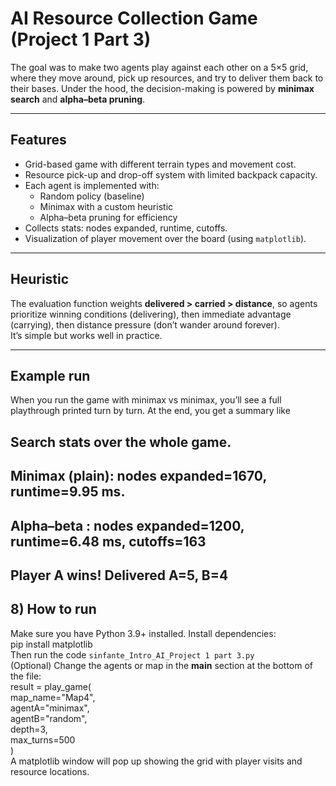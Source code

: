 # AI Resource Collection Game (Project 1 Part 3)
 
The goal was to make two agents play against each other on a 5×5 grid, where they move around, pick up resources, and try to deliver them back to their bases. Under the hood, the decision-making is powered by **minimax search** and **alpha–beta pruning**.

---

## Features
- Grid-based game with different terrain types and movement cost.
- Resource pick-up and drop-off system with limited backpack capacity.
- Each agent is implemented with:
  - Random policy (baseline)
  - Minimax with a custom heuristic
  - Alpha–beta pruning for efficiency
- Collects stats: nodes expanded, runtime, cutoffs.
- Visualization of player movement over the board (using `matplotlib`).

---

## Heuristic
The evaluation function weights **delivered > carried > distance**, so agents prioritize winning conditions (delivering), then immediate advantage (carrying), then distance pressure (don’t wander around forever).  
It’s simple but works well in practice.

---

## Example run
When you run the game with minimax vs minimax, you’ll see a full playthrough printed turn by turn. At the end, you get a summary like
## Search stats over the whole game.
## Minimax (plain): nodes expanded=1670, runtime=9.95 ms.
## Alpha–beta : nodes expanded=1200, runtime=6.48 ms, cutoffs=163
## Player A wins! Delivered A=5, B=4

## 8) How to run
Make sure you have Python 3.9+ installed. Install dependencies:  
pip install matplotlib  
Then run the code `sinfante_Intro_AI_Project 1 part 3.py`  
(Optional) Change the agents or map in the __main__ section at the bottom of the file:  
result = play_game(  
    map_name="Map4",  
    agentA="minimax",  
    agentB="random",  
    depth=3,  
    max_turns=500  
)  
A matplotlib window will pop up showing the grid with player visits and resource locations.  




